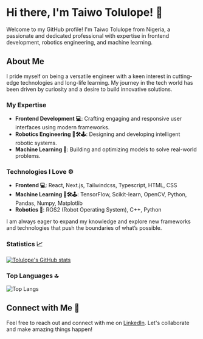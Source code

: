 # Hi there, I'm Taiwo Tolulope! 👋

Welcome to my GitHub profile! I'm Taiwo Tolulope from Nigeria, a passionate and dedicated professional with expertise in frontend development, robotics engineering, and machine learning.

## About Me

I pride myself on being a versatile engineer with a keen interest in cutting-edge technologies and long-life learning. My journey in the tech world has been driven by curiosity and a desire to build innovative solutions.

### My Expertise

- **Frontend Development 💻**: Crafting engaging and responsive user interfaces using modern frameworks.
- **Robotics Engineering 🤖🛠️🕹️**: Designing and developing intelligent robotic systems.
- **Machine Learning 🧠**: Building and optimizing models to solve real-world problems.

### Technologies I Love ⚙️

- **Frontend 💻**: React, Next.js, Tailwindcss, Typescript, HTML, CSS
- **Machine Learning 🤖🛠️🕹️**: TensorFlow, Scikit-learn, OpenCV, Python, Pandas, Numpy, Matplotlib
- **Robotics 🧠**: ROS2 (Robot Operating System), C++, Python

I am always eager to expand my knowledge and explore new frameworks and technologies that push the boundaries of what’s possible.

### Statistics 📈
[![Tolulope's GitHub stats](https://github-readme-stats.vercel.app/api?username=codeflamer&show_icons=true&theme=transparent)](https://github.com/codeflamer/github-readme-stats)

### Top Languages 🔝
![Top Langs](https://github-readme-stats.vercel.app/api/top-langs/?username=codeflamer&layout=compact&theme=donut-vertical)

## Connect with Me 🔗

Feel free to reach out and connect with me on [LinkedIn](https://www.linkedin.com/in/taiwotolulope). Let's collaborate and make amazing things happen!
